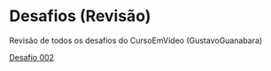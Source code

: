# Desafios (Revisão)
 Revisão de todos os desafios do CursoEmVídeo (GustavoGuanabara)

<a href="C:\Users\guilh\OneDrive\Documentos\Estudos\Desafios--Revis-o-\d002\d002.html" target="_blank" rel="external">Desafio 002</a>